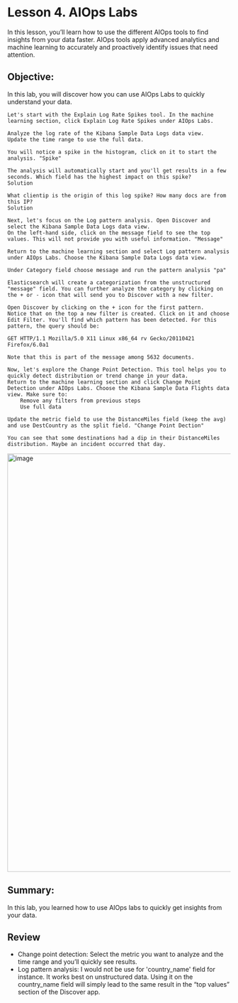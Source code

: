 # Lesson 4. AIOps Labs

In this lesson, you’ll learn how to use the different AIOps tools to find insights from your data faster. AIOps tools apply advanced analytics and machine learning to accurately and proactively identify issues that need attention.

## Objective:

In this lab, you will discover how you can use AIOps Labs to quickly understand your data.

    Let's start with the Explain Log Rate Spikes tool. In the machine learning section, click Explain Log Rate Spikes under AIOps Labs.

    Analyze the log rate of the Kibana Sample Data Logs data view.
    Update the time range to use the full data.

    You will notice a spike in the histogram, click on it to start the analysis. "Spike"

    The analysis will automatically start and you'll get results in a few seconds. Which field has the highest impact on this spike?
    Solution

    What clientip is the origin of this log spike? How many docs are from this IP?
    Solution

    Next, let's focus on the Log pattern analysis. Open Discover and select the Kibana Sample Data Logs data view.
    On the left-hand side, click on the message field to see the top values. This will not provide you with useful information. "Message"

    Return to the machine learning section and select Log pattern analysis under AIOps Labs. Choose the Kibana Sample Data Logs data view.

    Under Category field choose message and run the pattern analysis "pa"

    Elasticsearch will create a categorization from the unstructured "message" field. You can further analyze the category by clicking on the + or - icon that will send you to Discover with a new filter.

    Open Discover by clicking on the + icon for the first pattern.
    Notice that on the top a new filter is created. Click on it and choose Edit Filter. You'll find which pattern has been detected. For this pattern, the query should be:

    GET HTTP/1.1 Mozilla/5.0 X11 Linux x86_64 rv Gecko/20110421 Firefox/6.0a1

    Note that this is part of the message among 5632 documents.

    Now, let's explore the Change Point Detection. This tool helps you to quickly detect distribution or trend change in your data.
    Return to the machine learning section and click Change Point Detection under AIOps Labs. Choose the Kibana Sample Data Flights data view. Make sure to:
        Remove any filters from previous steps
        Use full data

    Update the metric field to use the DistanceMiles field (keep the avg) and use DestCountry as the split field. "Change Point Dection"

    You can see that some destinations had a dip in their DistanceMiles distribution. Maybe an incident occurred that day.


<img width="1919" height="942" alt="image" src="https://github.com/user-attachments/assets/00380550-6db2-4661-98ab-0a30c24bfbe7" />


## Summary:

In this lab, you learned how to use AIOps labs to quickly get insights from your data.

## Review

- Change point detection: Select the metric you want to analyze and the time range and you’ll quickly see results.
- Log pattern analysis: I would not be use for 'country_name' field for instance. It works best on unstructured data. Using it on the country_name field will simply lead to the same result in the “top values” section of the Discover app.
